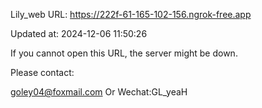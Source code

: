 Lily_web URL: https://222f-61-165-102-156.ngrok-free.app

Updated at: 2024-12-06 11:50:26

If you cannot open this URL, the server might be down.

Please contact: 

goley04@foxmail.com Or Wechat:GL_yeaH
